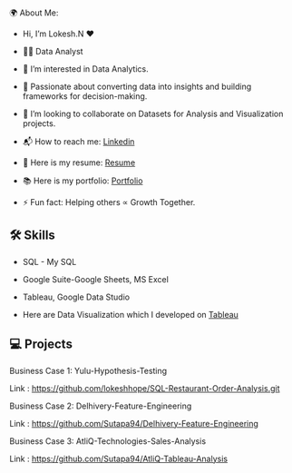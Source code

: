 🌍 About Me:

- Hi, I’m Lokesh.N ❤️
  
- 👩‍💻 Data Analyst

- 👀 I’m interested in Data Analytics.
  
- 🎯 Passionate about converting data into insights and building frameworks for decision-making.
  
- 📑 I’m looking to collaborate on Datasets for Analysis and Visualization projects.
  
- 📬 How to reach me: [Linkedin](https://www.linkedin.com/in/lokeshhope/) 

- 📄 Here is my resume: [Resume]()

- 📚 Here is my portfolio: [Portfolio](https://www.datascienceportfol.io/iamarsingh)
   
- ⚡ Fun fact: Helping others ∝ Growth Together. 

## 🛠 Skills
- SQL - My SQL
- Google Suite-Google Sheets, MS Excel
- Tableau, Google Data Studio 

- Here are Data Visualization which I developed on [Tableau](https://public.tableau.com/app/profile/amar.singh1017/vizzes) 

## 💻 Projects
Business Case 1: Yulu-Hypothesis-Testing

Link : https://github.com/lokeshhope/SQL-Restaurant-Order-Analysis.git

Business Case 2: Delhivery-Feature-Engineering

Link : https://github.com/Sutapa94/Delhivery-Feature-Engineering

Business Case 3: AtliQ-Technologies-Sales-Analysis

Link : https://github.com/Sutapa94/AtliQ-Tableau-Analysis

